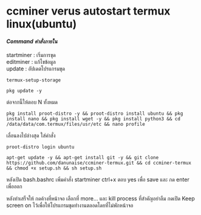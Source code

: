 # ccminer verus autostart termux linux(ubuntu)

#### *Command คำสั่งภายใน*<br>
startminer : เริ่มการขุด <br>
editminer  : แก้ไขข้อมูล<br>
update : อัปเดตโปรแกรมขุด<br>

```
termux-setup-storage
```
```
pkg update -y
```
ต่อจากนี้ให้ตอบ N ทั้งหมด

```
pkg install proot-distro -y && proot-distro install ubuntu && pkg install nano && pkg install wget -y && pkg install python3 && cd /data/data/com.termux/files/usr/etc && nano profile
```

เลื่อนลงไปล่างสุด ใส่คำสั่ง
```
proot-distro login ubuntu
```

```
apt-get update -y && apt-get install git -y && git clone https://github.com/danunaise/ccminer-termux.git && cd ccminer-termux && chmod +x setup.sh && sh setup.sh
```

หลังเปิด bash.bashrc
เพิ่มคำสั่ง startminer
ctrl+x ตอบ yes เพื่อ save และ กด enter เพื่อออก

หลังทำเสร็จให้ กดค้างที่หน้าจอ เลือกที่ more... และ kill process
ที่สำคัญอย่าลืม กดเปิด Keep screen on ไว้เพื่อให้โปรแกรมขุดทำงานตลอดโดยที่ไม่พักหน้าจอ
